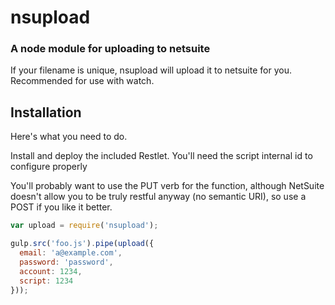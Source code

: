 # nsupload
### A node module for uploading to netsuite

If your filename is unique, nsupload will upload it to netsuite for you. Recommended for use with watch.

## Installation

Here's what you need to do.

Install and deploy the included Restlet. You'll need the script internal id to configure properly

You'll probably want to use the PUT verb for the function, although NetSuite doesn't allow you to be truly 
restful anyway (no semantic URI), so use a POST if you like it better.


```javascript
var upload = require('nsupload');

gulp.src('foo.js').pipe(upload({
  email: 'a@example.com',
  password: 'password',
  account: 1234,
  script: 1234
}));
```
